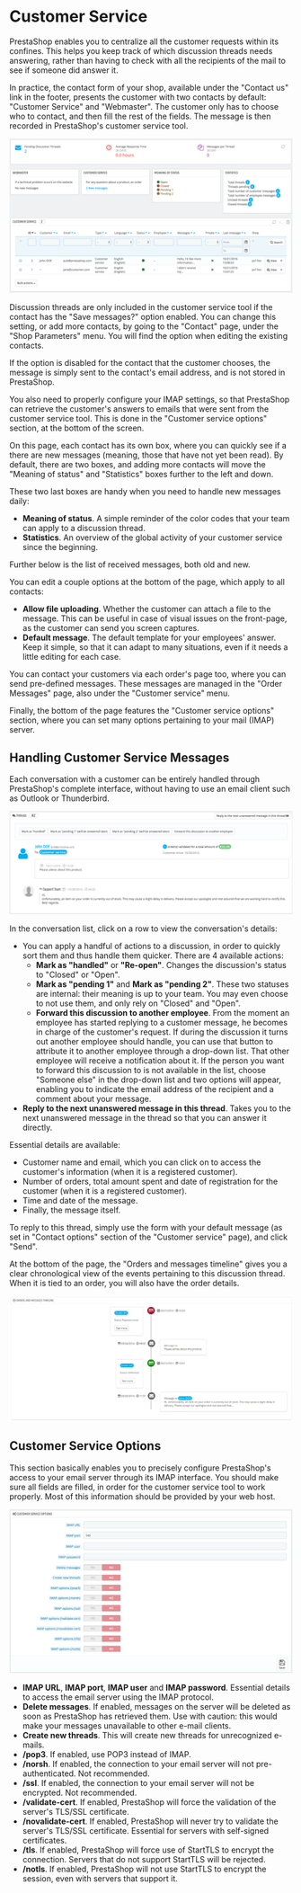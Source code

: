 # Customer Service

PrestaShop enables you to centralize all the customer requests within its confines. This helps you keep track of which discussion threads needs answering, rather than having to check with all the recipients of the mail to see if someone did answer it.

In practice, the contact form of your shop, available under the "Contact us" link in the footer, presents the customer with two contacts by default: "Customer Service" and "Webmaster". The customer only has to choose who to contact, and then fill the rest of the fields. The message is then recorded in PrestaShop's customer service tool.

![](../../../.gitbook/assets/51839870%20%283%29%20%281%29.png)

Discussion threads are only included in the customer service tool if the contact has the "Save messages?" option enabled. You can change this setting, or add more contacts, by going to the "Contact" page, under the "Shop Parameters" menu. You will find the option when editing the existing contacts.

If the option is disabled for the contact that the customer chooses, the message is simply sent to the contact's email address, and is not stored in PrestaShop.

You also need to properly configure your IMAP settings, so that PrestaShop can retrieve the customer's answers to emails that were sent from the customer service tool. This is done in the "Customer service options" section, at the bottom of the screen.

On this page, each contact has its own box, where you can quickly see if a there are new messages \(meaning, those that have not yet been read\). By default, there are two boxes, and adding more contacts will move the "Meaning of status" and "Statistics" boxes further to the left and down.

These two last boxes are handy when you need to handle new messages daily:

* **Meaning of status**. A simple reminder of the color codes that your team can apply to a discussion thread.
* **Statistics**. An overview of the global activity of your customer service since the beginning.

Further below is the list of received messages, both old and new.

You can edit a couple options at the bottom of the page, which apply to all contacts:

* **Allow file uploading**. Whether the customer can attach a file to the message. This can be useful in case of visual issues on the front-page, as the customer can send you screen captures.
* **Default message**. The default template for your employees' answer. Keep it simple, so that it can adapt to many situations, even if it needs a little editing for each case.  

You can contact your customers via each order's page too, where you can send pre-defined messages. These messages are managed in the "Order Messages" page, also under the "Customer service" menu.

Finally, the bottom of the page features the "Customer service options" section, where you can set many options pertaining to your mail \(IMAP\) server.

## Handling Customer Service Messages <a id="CustomerService-HandlingCustomerServiceMessages"></a>

Each conversation with a customer can be entirely handled through PrestaShop's complete interface, without having to use an email client such as Outlook or Thunderbird.

![](../../../.gitbook/assets/51839871%20%283%29%20%281%29.png)

In the conversation list, click on a row to view the conversation's details:

* You can apply a handful of actions to a discussion, in order to quickly sort them and thus handle them quicker. There are 4 available actions: 
  * **Mark as "handled"** or **"Re-open"**. Changes the discussion's status to "Closed" or "Open".
  * **Mark as "pending 1"** and **Mark as "pending 2"**. These two statuses are internal: their meaning is up to your team. You may even choose to not use them, and only rely on "Closed" and "Open".
  * **Forward this discussion to another employee**. From the moment an employee has started replying to a customer message, he becomes in charge of the customer's request. If during the discussion it turns out another employee should handle, you can use that button to attribute it to another employee through a drop-down list. That other employee will receive a notification about it. If the person you want to forward this discussion to is not available in the list, choose "Someone else" in the drop-down list and two options will appear, enabling you to indicate the email address of the recipient and a comment about your message.
* **Reply to the next unanswered message in this thread**. Takes you to the next unanswered message in the thread so that you can answer it directly.

Essential details are available:

* Customer name and email, which you can click on to access the customer's information \(when it is a registered customer\).
* Number of orders, total amount spent and date of registration for the customer \(when it is a registered customer\).
* Time and date of the message.
* Finally, the message itself.

To reply to this thread, simply use the form with your default message \(as set in "Contact options" section of the "Customer service" page\), and click "Send".

At the bottom of the page, the "Orders and messages timeline" gives you a clear chronological view of the events pertaining to this discussion thread. When it is tied to an order, you will also have the order details.

![](../../../.gitbook/assets/23789570%20%283%29%20%283%29.png)

## Customer Service Options <a id="CustomerService-CustomerServiceOptions"></a>

This section basically enables you to precisely configure PrestaShop's access to your email server through its IMAP interface. You should make sure all fields are filled, in order for the customer service tool to work properly. Most of this information should be provided by your web host.

![](../../../.gitbook/assets/51839872%20%283%29%20%281%29.png)

* **IMAP URL**, **IMAP port**, **IMAP user** and **IMAP password**. Essential details to access the email server using the IMAP protocol.
* **Delete messages**. If enabled, messages on the server will be deleted as soon as PrestaShop has retrieved them. Use with caution: this would make your messages unavailable to other e-mail clients.
* **Create new threads**. This will create new threads for unrecognized e-mails.
* **/pop3**. If enabled, use POP3 instead of IMAP.
* **/norsh**. If enabled, the connection to your email server will not pre-authenticated. Not recommended.
* **/ssl**. If enabled, the connection to your email server will not be encrypted. Not recommended.
* **/validate-cert**. If enabled, PrestaShop will force the validation of the server's TLS/SSL certificate.
* **/novalidate-cert**. If enabled, PrestaShop will never try to validate the server's TLS/SSL certificate. Essential for servers with self-signed certificates.
* **/tls**. If enabled, PrestaShop will force use of StartTLS to encrypt the connection. Servers that do not support StartTLS will be rejected.
* **/notls**. If enabled, PrestaShop will not use StartTLS to encrypt the session, even with servers that support it.

